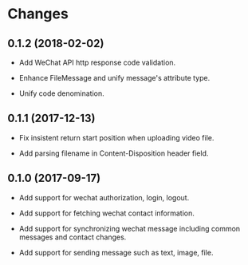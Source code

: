 
Changes
=======

0.1.2 (2018-02-02)
-------------------

  * Add WeChat API http response code validation.

  * Enhance FileMessage and unify message's attribute type.

  * Unify code denomination.


0.1.1 (2017-12-13)
-------------------

  * Fix insistent return start position when uploading video file.

  * Add parsing filename in Content-Disposition header field.



0.1.0 (2017-09-17)
-------------------

  * Add support for wechat authorization, login, logout.

  * Add support for fetching wechat contact information.

  * Add support for synchronizing wechat message including common messages and contact changes.

  * Add support for sending message such as text, image, file.
